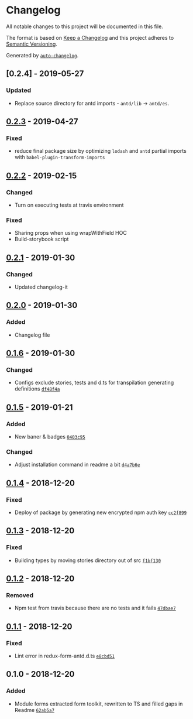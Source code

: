 # Changelog

All notable changes to this project will be documented in this file.

The format is based on [Keep a Changelog](http://keepachangelog.com/en/1.0.0/)
and this project adheres to [Semantic Versioning](http://semver.org/spec/v2.0.0.html).

Generated by [`auto-changelog`](https://github.com/CookPete/auto-changelog).

## [0.2.4] - 2019-05-27
### Updated
- Replace source directory for antd imports - `antd/lib` -> `antd/es`.

## [0.2.3] - 2019-04-27
### Fixed
- reduce final package size by optimizing `lodash` and `antd` partial imports with `babel-plugin-transform-imports`

## [0.2.2] - 2019-02-15
### Changed
- Turn on executing tests at travis environment

### Fixed
- Sharing props when using wrapWithField HOC
- Build-storybook script

## [0.2.1] - 2019-01-30
### Changed
- Updated changelog-it

## [0.2.0] - 2019-01-30
### Added
- Changelog file

## [0.1.6] - 2019-01-30
### Changed
- Configs exclude stories, tests and d.ts for transpilation generating definitions [`df48f4a`](https://github.com/AckeeCZ/mateus/commit/df48f4ae3e87f2159b21386215295163ab59afc6)

## [0.1.5] - 2019-01-21
### Added
- New baner & badges [`0403c95`](https://github.com/AckeeCZ/mateus/commit/0403c952ca25145a7636e55d13a474af4322614a)

### Changed
- Adjust installation command in readme a bit [`d4a7b6e`](https://github.com/AckeeCZ/mateus/commit/d4a7b6efad15ff3b7f6389829b0bf9391f5fdec9)

## [0.1.4] - 2018-12-20
### Fixed
- Deploy of package by generating new encrypted npm auth key [`cc2f899`](https://github.com/AckeeCZ/mateus/commit/cc2f899dc018e162033928eb844671ac15b65e87)

## [0.1.3] - 2018-12-20
### Fixed
- Building types by moving stories directory out of src [`f1bf130`](https://github.com/AckeeCZ/mateus/commit/f1bf130677e07a032af817848c23f650f2c096df)

## [0.1.2] - 2018-12-20
### Removed
- Npm test from travis because there are no tests and it fails [`47dbae7`](https://github.com/AckeeCZ/mateus/commit/47dbae7766a06777e1531f4c00c914e0e6763797)

## [0.1.1] - 2018-12-20
### Fixed
- Lint error in redux-form-antd.d.ts [`e8cbd51`](https://github.com/AckeeCZ/mateus/commit/e8cbd51f2573f688ec7a57cafaa17e088984205d)

## 0.1.0 - 2018-12-20
### Added
- Module forms extracted form toolkit, rewritten to TS and filled gaps in Readme [`62ab5a7`](https://github.com/AckeeCZ/mateus/commit/62ab5a706337686790e200bb10f2a0b0d6d09193)

[0.2.3]: https://github.com/AckeeCZ/mateus/compare/v0.2.3...v0.2.3
[0.2.3]: https://github.com/AckeeCZ/mateus/compare/v0.2.2...v0.2.3
[0.2.2]: https://github.com/AckeeCZ/mateus/compare/v0.2.1...v0.2.2
[0.2.1]: https://github.com/AckeeCZ/mateus/compare/v0.2.0...v0.2.1
[0.2.0]: https://github.com/AckeeCZ/mateus/compare/v0.1.6...v0.2.0
[0.1.6]: https://github.com/AckeeCZ/mateus/compare/v0.1.5...v0.1.6
[0.1.5]: https://github.com/AckeeCZ/mateus/compare/v0.1.4...v0.1.5
[0.1.4]: https://github.com/AckeeCZ/mateus/compare/v0.1.3...v0.1.4
[0.1.3]: https://github.com/AckeeCZ/mateus/compare/v0.1.2...v0.1.3
[0.1.2]: https://github.com/AckeeCZ/mateus/compare/v0.1.1...v0.1.2
[0.1.1]: https://github.com/AckeeCZ/mateus/compare/v0.1.0...v0.1.1
